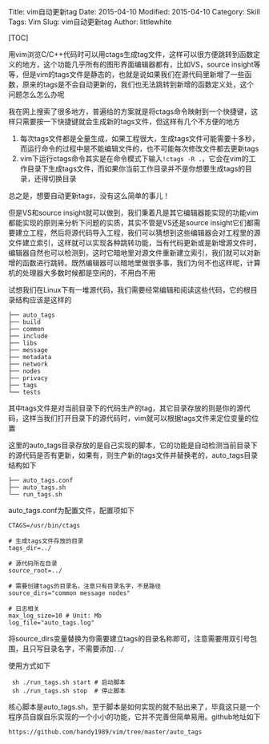 Title: vim自动更新tag
Date: 2015-04-10
Modified: 2015-04-10
Category: Skill
Tags: Vim
Slug: vim自动更新tag
Author: littlewhite

[TOC]

用vim浏览C/C++代码时可以用ctags生成tag文件，这样可以很方便跳转到函数定义的地方，这个功能几乎所有的图形界面编辑器都有，比如VS，source insight等等，但是vim的tags文件是静态的，也就是说如果我们在源代码里新增了一些函数，原来的tags是不会自动更新的，我们也无法跳转到新增的函数定义处，这个问题怎么怎么办呢

我在网上搜索了很多地方，普遍给的方案就是将ctags命令映射到一个快捷键，这样只需要按一下快捷键就会生成新的tags文件，但这样有几个不方便的地方

1. 每次tags文件都是全量生成，如果工程很大，生成tags文件可能需要十多秒，而运行命令的过程中是不能编辑文件的，也不可能每次修改文件都去更新tags
2. vim下运行ctags命令其实是在命令模式下输入`!ctags -R .`，它会在vim的工作目录下生成tags文件，而如果你当前工作目录并不是你想要生成tags的目录，还得切换目录

总之是，想要自动更新tags，没有这么简单的事儿！

但是VS和source insight就可以做到，我们秉着凡是其它编辑器能实现的功能vim都能实现的原则来分析下问题的实质，其实不管是VS还是source insight它们都需要建立工程，然后将源代码导入工程，我们可以猜想到这些编辑器会对工程里的源文件建立索引，这样就可以实现各种跳转功能，当有代码更新或是新增源文件时，编辑器自然也可以检测到，这时它暗地里对源文件重新建立索引，我们就可以对新增的函数进行跳转。既然编辑器可以暗地里做很多事，我们为何不也这样呢，计算机的处理器大多数时候都是空闲的，不用白不用

试想我们在Linux下有一堆源代码，我们需要经常编辑和阅读这些代码，它的根目录结构应该是这样的

    ├── auto_tags
    ├── build
    ├── common
    ├── include
    ├── libs
    ├── message
    ├── metadata
    ├── network
    ├── nodes
    ├── privacy
    ├── tags
    └── tests

其中tags文件是对当前目录下的代码生产的tag，其它目录存放的则是你的源代码，这样当我们打开目录下的源代码时，vim就可以根据tags文件来定位变量的位置

这里的auto_tags目录存放的是自己实现的脚本，它的功能是自动检测当前目录下的源代码是否有更新，如果有，则生产新的tags文件并替换老的，auto_tags目录结构如下

    ├── auto_tags.conf
    ├── auto_tags.sh
    └── run_tags.sh
    
auto_tags.conf为配置文件，配置项如下

    CTAGS=/usr/bin/ctags
    
    # 生成tags文件存放的目录
    tags_dir=../
    
    # 源代码所在目录
    source_root=../
    
    # 需要创建tags的目录名，注意只有目录名字，不是路径
    source_dirs="common message nodes"
    
    # 日志相关
    max_log_size=10 # Unit: Mb
    log_file="auto_tags.log"
    

将source_dirs变量替换为你需要建立tags的目录名称即可，注意需要用双引号包围，且只写目录名字，不需要添加`../`

使用方式如下

     sh ./run_tags.sh start # 启动脚本
     sh ./run_tags.sh stop  # 停止脚本

核心脚本是auto_tags.sh，至于脚本是如何实现的就不贴出来了，毕竟这只是一个程序员自娱自乐实现的一个小小的功能，它并不完善但简单易用。github地址如下

    https://github.com/handy1989/vim/tree/master/auto_tags

